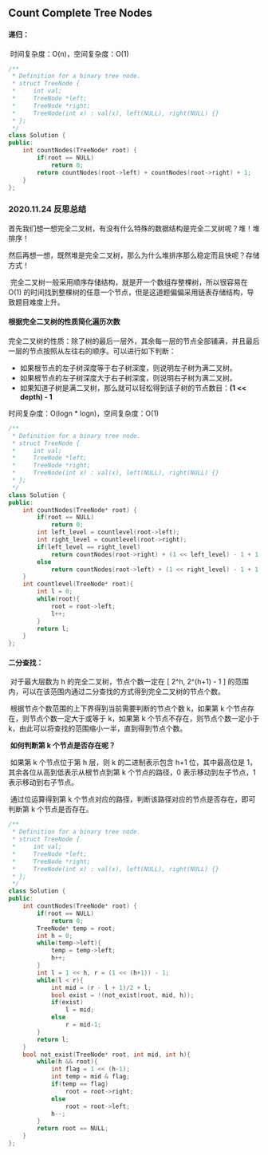 ## Count Complete Tree Nodes

#### 递归：

​		时间复杂度：O(n)，空间复杂度：O(1)

```c++
/**
 * Definition for a binary tree node.
 * struct TreeNode {
 *     int val;
 *     TreeNode *left;
 *     TreeNode *right;
 *     TreeNode(int x) : val(x), left(NULL), right(NULL) {}
 * };
 */
class Solution {
public:
    int countNodes(TreeNode* root) {
        if(root == NULL)
            return 0;
        return countNodes(root->left) + countNodes(root->right) + 1;
    }
};
```

### 2020.11.24 反思总结

​		首先我们想一想完全二叉树，有没有什么特殊的数据结构是完全二叉树呢？堆！堆排序！

​		然后再想一想，既然堆是完全二叉树，那么为什么堆排序那么稳定而且快呢？存储方式！

​		完全二叉树一般采用顺序存储结构，就是开一个数组存整棵树，所以很容易在 O(1) 的时间找到整棵树的任意一个节点，但是这道题偏偏采用链表存储结构，导致题目难度上升。

#### 根据完全二叉树的性质简化遍历次数

​		完全二叉树的性质：除了树的最后一层外，其余每一层的节点全部铺满，并且最后一层的节点按照从左往右的顺序。可以进行如下判断：

- 如果根节点的左子树深度等于右子树深度，则说明左子树为满二叉树。
- 如果根节点的左子树深度大于右子树深度，则说明右子树为满二叉树。
- 如果知道子树是满二叉树，那么就可以轻松得到该子树的节点数目：**(1 << depth) - 1**

时间复杂度：O(logn * logn)，空间复杂度：O(1)

```c++
/**
 * Definition for a binary tree node.
 * struct TreeNode {
 *     int val;
 *     TreeNode *left;
 *     TreeNode *right;
 *     TreeNode(int x) : val(x), left(NULL), right(NULL) {}
 * };
 */
class Solution {
public:
    int countNodes(TreeNode* root) {
        if(root == NULL)
            return 0;
        int left_level = countlevel(root->left);
        int right_level = countlevel(root->right);
        if(left_level == right_level)
            return countNodes(root->right) + (1 << left_level) - 1 + 1;
        else
            return countNodes(root->left) + (1 << right_level) - 1 + 1;
    }
    int countlevel(TreeNode* root){
        int l = 0;
        while(root){
            root = root->left;
            l++;
        }
        return l;
    }
};
```

#### 二分查找：

​		对于最大层数为 h 的完全二叉树，节点个数一定在 [ 2^h, 2^(h+1) - 1 ] 的范围内，可以在该范围内通过二分查找的方式得到完全二叉树的节点个数。

​		根据节点个数范围的上下界得到当前需要判断的节点个数 k，如果第 k 个节点存在，则节点个数一定大于或等于 k，如果第 k 个节点不存在，则节点个数一定小于 k，由此可以将查找的范围缩小一半，直到得到节点个数。

​		**如何判断第 k 个节点是否存在呢？**

​		如果第 k 个节点位于第 h 层，则 k 的二进制表示包含 h+1 位，其中最高位是 1，其余各位从高到低表示从根节点到第 k 个节点的路径，0 表示移动到左子节点，1 表示移动到右子节点。

​		通过位运算得到第 k 个节点对应的路径，判断该路径对应的节点是否存在，即可判断第 k 个节点是否存在。


```c++
/**
 * Definition for a binary tree node.
 * struct TreeNode {
 *     int val;
 *     TreeNode *left;
 *     TreeNode *right;
 *     TreeNode(int x) : val(x), left(NULL), right(NULL) {}
 * };
 */
class Solution {
public:
    int countNodes(TreeNode* root) {
        if(root == NULL)
            return 0;
        TreeNode* temp = root;
        int h = 0;
        while(temp->left){
            temp = temp->left;
            h++;
        }
        int l = 1 << h, r = (1 << (h+1)) - 1;
        while(l < r){
            int mid = (r - l + 1)/2 + l;
            bool exist = !(not_exist(root, mid, h));
            if(exist)
                l = mid;
            else
                r = mid-1;
        }
        return l;
    }
    bool not_exist(TreeNode* root, int mid, int h){
        while(h && root){
            int flag = 1 << (h-1);
            int temp = mid & flag;
            if(temp == flag)
                root = root->right;
            else
                root = root->left;
            h--;
        }
        return root == NULL;
    }
};
```

